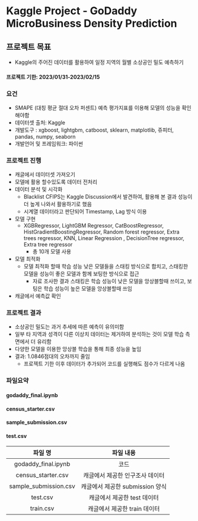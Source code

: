 # Kaggle Project - GoDaddy MicroBusiness Density Prediction

## 프로젝트 목표
- Kaggle의 주어진 데이터를 활용하여 일정 지역의 월별 소상공인 밀도 예측하기

#### 프로젝트 기한: 2023/01/31-2023/02/15

### 요건
- SMAPE (대칭 평균 절대 오차 퍼센트) 예측 평가지표를 이용해 모델의 성능을 확인해야함
- 데이터셋 출처: Kaggle
- 개발도구 :  xgboost, lightgbm, catboost, sklearn, matplotlib, 쥬피터, pandas, numpy, seaborn
- 개발언어 및 프레임워크: 파이썬

### 프로젝트 진행
- 캐글에서 데이터셋 가져오기
- 모델에 활용 할수있도록 데이터 전처리
- 데이터 분석 및 시각화 
  - Blacklist CFIPS는 Kaggle Discussion에서 발견하여, 활용해 본 결과 성능이 더 높게 나와서 활용하기로 했음 
  - 시계열 데이터라고 판단되어 Timestamp, Lag 방식 이용
- 모델 구현 
  - XGBRegressor, LightGBM Regressor, CatBoostRegressor, HistGradientBoostingRegressor, Random forest regressor, 
  Extra trees regressor, KNN, Linear Regression , DecisionTree regressor, Extra tree regressor
    - 총 10개 모델 사용
- 모델 최적화
  - 모델 최적화 할때 학습 성능 낮은 모델들을 스태킹 방식으로 합치고, 스태킹한 모델을 성능이 좋은 모델과 함께 보팅한 방식으로 접근
    - 자료 조사한 결과 스태킹은 학습 성능이 낮은 모델을 앙상블할때 쓰이고, 보팅은 학습 성능이 높은 모델을 앙상블할때 쓰임
- 캐글에서 예측값 확인

### 프로젝트 결과 
- 소상공인 밀도는 과거 추세에 따른 예측이 유의미함
- 일부 타 지역과 성격이 다른 이상치 데이터는 제거하여 분석하는 것이 모델 학습 측면에서 더 유리함
- 다양한 모델을 이용한 앙상블 학습을 통해 최종 성능을 높임
- 결과: 1.0846점대의 오차까지 줄임
  - 프로젝트 기한 이후 데이터가 추가되어 코드를 실행해도 점수가 다르게 나옴

### 파일요약 
#### godaddy_final.ipynb
#### census_starter.csv
#### sample_submission.csv
#### test.csv
#### 

|파일 명|파일 내용|
|:--:|:--:|
| godaddy_final.ipynb | 코드 |
| census_starter.csv | 캐글에서 제공한 인구조사 데이터 |
| sample_submission.csv | 캐글에서 제공한 submission 양식 |
| test.csv | 캐글에서 제공한 test 데이터 |
| train.csv | 캐글에서 제공한 train 데이터 |
